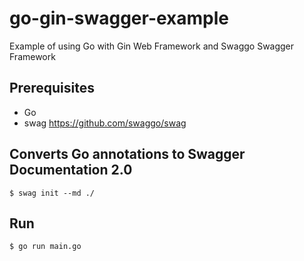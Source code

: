 # go-gin-swagger-example
Example of using Go with Gin Web Framework and Swaggo Swagger Framework
## Prerequisites
- Go
- swag https://github.com/swaggo/swag
## Converts Go annotations to Swagger Documentation 2.0
`$ swag init --md ./`
## Run
`$ go run main.go`